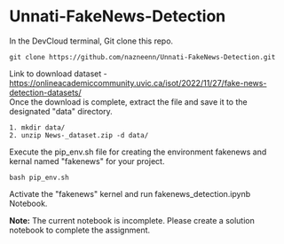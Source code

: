 # Unnati-FakeNews-Detection
In the DevCloud terminal, Git clone this repo.
```
git clone https://github.com/nazneenn/Unnati-FakeNews-Detection.git
```

Link to download dataset - https://onlineacademiccommunity.uvic.ca/isot/2022/11/27/fake-news-detection-datasets/ <br>
Once the download is complete, extract the file and save it to the designated "data" directory. 
```
1. mkdir data/
2. unzip News-_dataset.zip -d data/
```

Execute the pip_env.sh file for creating the environment fakenews and kernal named "fakenews" for your project.
```
bash pip_env.sh
```

Activate the "fakenews" kernel and run fakenews_detection.ipynb Notebook. <br>

**Note:** The current notebook is incomplete. Please create a solution notebook to complete the assignment.
